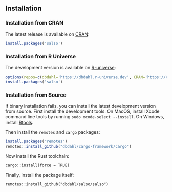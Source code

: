 ## Installation

### Installation from CRAN

The latest release is available on [CRAN](https://cran.r-project.org/):

```r
install.packages('salso')
````

### Installation from R Universe

The development version is available on [R-universe](https://r-universe.dev/):

```r
options(repos=c(dbdahl='https://dbdahl.r-universe.dev', CRAN='https://cloud.r-project.org'))
install.packages('salso')
````

### Installation from Source

If binary installation fails, you can install the latest development version
from source. First install the development tools. On MacOS, install Xcode
command line tools by running `sudo xcode-select --install`. On Windows, install
[Rtools](https://cran.r-project.org/bin/windows/Rtools/).

Then install the `remotes` and `cargo` packages:

```r
install.packages("remotes")
remotes::install_github("dbdahl/cargo-framework/cargo")
```


Now install the Rust toolchain:

```
cargo::install(force = TRUE)
```

Finally, install the package itself:

```
remotes::install_github("dbdahl/salso/salso")
```

